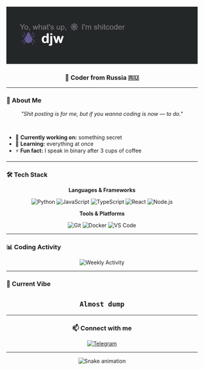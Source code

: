 ![](https://github.com/djwcode/djwcode/blob/main/header.png)

<div align="center">

### 🚀 Coder from Russia 🇷🇺

</div>

---

### 🌙 About Me

<div align="center">

*"Shit posting is for me, but if you wanna coding is now — to do."*

</div>

<br>

- 🔭 **Currently working on:** something secret
- 🌱 **Learning:** everything at once
- ⚡ **Fun fact:** I speak in binary after 3 cups of coffee

---

### 🛠️ Tech Stack

<div align="center">

**Languages & Frameworks**

![Python](https://img.shields.io/badge/Python-3776AB?style=flat-square&logo=python&logoColor=white)
![JavaScript](https://img.shields.io/badge/JavaScript-F7DF1E?style=flat-square&logo=javascript&logoColor=black)
![TypeScript](https://img.shields.io/badge/TypeScript-007ACC?style=flat-square&logo=typescript&logoColor=white)
![React](https://img.shields.io/badge/React-61DAFB?style=flat-square&logo=react&logoColor=black)
![Node.js](https://img.shields.io/badge/Node.js-339933?style=flat-square&logo=nodedotjs&logoColor=white)

**Tools & Platforms**

![Git](https://img.shields.io/badge/Git-F05032?style=flat-square&logo=git&logoColor=white)
![Docker](https://img.shields.io/badge/Docker-2496ED?style=flat-square&logo=docker&logoColor=white)
![VS Code](https://img.shields.io/badge/VS_Code-007ACC?style=flat-square&logo=visualstudiocode&logoColor=white)

</div>

---

### 📊 Coding Activity

<div align="center">

![Weekly Activity](https://github-readme-activity-graph.vercel.app/graph?username=djwcode&theme=github-dark&hide_border=true&area=true)

</div>

---

### 💫 Current Vibe

<div align="center">

## ``` Almost dump ```

</div>

---

<div align="center">

### 📫 Connect with me

[![Telegram](https://img.shields.io/badge/Telegram-26A5E4?style=for-the-badge&logo=telegram&logoColor=white)](https://t.me/swaganymore)

---

![Snake animation](https://github.com/djwcode/djwcode/blob/output/github-contribution-grid-snake-dark.svg)

</div>
